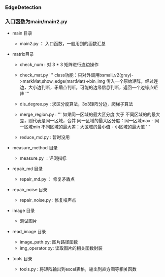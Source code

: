 ### EdgeDetection
### 入口函数为main/main2.py
- main 目录
    - main2.py ： 入口函数，一般用到的函数汇总
-   matrix目录
    - check_num : 对 3 * 3 矩阵进行连边操作
    - check_mat.py 
        '''
        class功能：只对外调用bsmall_v2(gray)->markMat,show_edge(martMat)->bin_img
        传入一个原始矩阵，经过连边，大小边判断，矛盾点判断，可能的边缘信息判断，返回一个边缘点矩阵
        '''
       
    - dis_degree.py : 求区分度算法，3x3矩阵分边，爬梯子算法
    - merge_region.py : 
        '''
        如果同一区域的最大区分度 大于 不同区域的的最大差，则代表是同一区域，合并
        同一区域的最大区分度：同一区域max - 同一区域min
        不同区域的最大差：大区域的最小值 - 小区域的最大值
        '''
    - reduce_md.py : 暂时没用
   
 - measure_method 目录
    -  measure.py ：评测指标
 - repair_md 目录
    - repair_md.py ： 修复矛盾点
 - repair_noise 目录
    - repair_noise.py : 修复噪声点
 
 - image 目录 
    -  测试图片
 - read_image 目录
    - image_path.py: 图片路径函数
    - img_operator.py: 读取图片的相关函数封装
 - tools 目录
    - tools.py : 将矩阵输出到excel表格，输出到直方图等相关函数